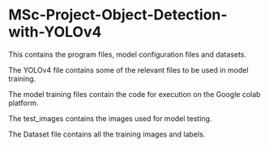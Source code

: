 # MSc-Project-Object-Detection-with-YOLOv4
This contains the program files, model configuration files and datasets.

The YOLOv4 file contains some of the relevant files to be used in model training.

The model training files contain the code for execution on the Google colab platform.

The test_images contains the images used for model testing.

The Dataset file contains all the training images and labels.
